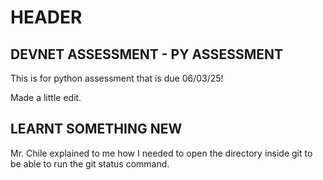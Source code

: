 # HEADER
## DEVNET ASSESSMENT - PY ASSESSMENT

This is for python assessment that is due 06/03/25!

Made a little edit.

## LEARNT SOMETHING NEW

Mr. Chile explained to me how I needed to open the directory inside git to be able to run the git status command.

